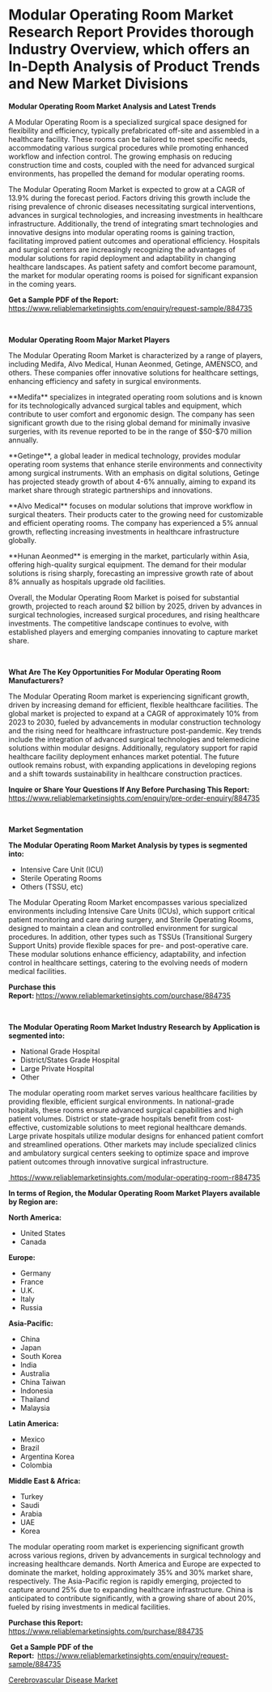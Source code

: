 <p><h1>Modular Operating Room Market Research Report Provides thorough Industry Overview, which offers an In-Depth Analysis of Product Trends and New Market Divisions</h1></p><p><strong>Modular Operating Room Market Analysis and Latest Trends</strong></p>
<p><p>A Modular Operating Room is a specialized surgical space designed for flexibility and efficiency, typically prefabricated off-site and assembled in a healthcare facility. These rooms can be tailored to meet specific needs, accommodating various surgical procedures while promoting enhanced workflow and infection control. The growing emphasis on reducing construction time and costs, coupled with the need for advanced surgical environments, has propelled the demand for modular operating rooms.</p><p>The Modular Operating Room Market is expected to grow at a CAGR of 13.9% during the forecast period. Factors driving this growth include the rising prevalence of chronic diseases necessitating surgical interventions, advances in surgical technologies, and increasing investments in healthcare infrastructure. Additionally, the trend of integrating smart technologies and innovative designs into modular operating rooms is gaining traction, facilitating improved patient outcomes and operational efficiency. Hospitals and surgical centers are increasingly recognizing the advantages of modular solutions for rapid deployment and adaptability in changing healthcare landscapes. As patient safety and comfort become paramount, the market for modular operating rooms is poised for significant expansion in the coming years.</p></p>
<p><strong>Get a Sample PDF of the Report:&nbsp;</strong> <a href="https://www.reliablemarketinsights.com/enquiry/request-sample/884735?utm_campaign=2515&utm_medium=2&utm_source=Github&utm_content=ia&utm_term=03032025&utm_id=modular-operating-room">https://www.reliablemarketinsights.com/enquiry/request-sample/884735</a></p>
<p>&nbsp;</p>
<p><strong>Modular Operating Room Major Market Players</strong></p>
<p><p>The Modular Operating Room Market is characterized by a range of players, including Medifa, Alvo Medical, Hunan Aeonmed, Getinge, AMENSCO, and others. These companies offer innovative solutions for healthcare settings, enhancing efficiency and safety in surgical environments. </p><p>**Medifa** specializes in integrated operating room solutions and is known for its technologically advanced surgical tables and equipment, which contribute to user comfort and ergonomic design. The company has seen significant growth due to the rising global demand for minimally invasive surgeries, with its revenue reported to be in the range of $50-$70 million annually.</p><p>**Getinge**, a global leader in medical technology, provides modular operating room systems that enhance sterile environments and connectivity among surgical instruments. With an emphasis on digital solutions, Getinge has projected steady growth of about 4-6% annually, aiming to expand its market share through strategic partnerships and innovations.</p><p>**Alvo Medical** focuses on modular solutions that improve workflow in surgical theaters. Their products cater to the growing need for customizable and efficient operating rooms. The company has experienced a 5% annual growth, reflecting increasing investments in healthcare infrastructure globally.</p><p>**Hunan Aeonmed** is emerging in the market, particularly within Asia, offering high-quality surgical equipment. The demand for their modular solutions is rising sharply, forecasting an impressive growth rate of about 8% annually as hospitals upgrade old facilities.</p><p>Overall, the Modular Operating Room Market is poised for substantial growth, projected to reach around $2 billion by 2025, driven by advances in surgical technologies, increased surgical procedures, and rising healthcare investments. The competitive landscape continues to evolve, with established players and emerging companies innovating to capture market share.</p></p>
<p>&nbsp;</p>
<p><strong>What Are The Key Opportunities For Modular Operating Room Manufacturers?</strong></p>
<p><p>The Modular Operating Room market is experiencing significant growth, driven by increasing demand for efficient, flexible healthcare facilities. The global market is projected to expand at a CAGR of approximately 10% from 2023 to 2030, fueled by advancements in modular construction technology and the rising need for healthcare infrastructure post-pandemic. Key trends include the integration of advanced surgical technologies and telemedicine solutions within modular designs. Additionally, regulatory support for rapid healthcare facility deployment enhances market potential. The future outlook remains robust, with expanding applications in developing regions and a shift towards sustainability in healthcare construction practices.</p></p>
<p><strong>Inquire or Share Your Questions If Any Before Purchasing This Report:</strong> <a href="https://www.reliablemarketinsights.com/enquiry/pre-order-enquiry/884735?utm_campaign=2515&utm_medium=2&utm_source=Github&utm_content=ia&utm_term=03032025&utm_id=modular-operating-room">https://www.reliablemarketinsights.com/enquiry/pre-order-enquiry/884735</a></p>
<p>&nbsp;</p>
<p><strong>Market Segmentation</strong></p>
<p><strong>The Modular Operating Room Market Analysis by types is segmented into:</strong></p>
<p><ul><li>Intensive Care Unit (ICU)</li><li>Sterile Operating Rooms</li><li>Others (TSSU, etc)</li></ul></p>
<p><p>The Modular Operating Room Market encompasses various specialized environments including Intensive Care Units (ICUs), which support critical patient monitoring and care during surgery, and Sterile Operating Rooms, designed to maintain a clean and controlled environment for surgical procedures. In addition, other types such as TSSUs (Transitional Surgery Support Units) provide flexible spaces for pre- and post-operative care. These modular solutions enhance efficiency, adaptability, and infection control in healthcare settings, catering to the evolving needs of modern medical facilities.</p></p>
<p><strong>Purchase this Report:&nbsp;</strong><a href="https://www.reliablemarketinsights.com/purchase/884735?utm_campaign=2515&utm_medium=2&utm_source=Github&utm_content=ia&utm_term=03032025&utm_id=modular-operating-room">https://www.reliablemarketinsights.com/purchase/884735</a></p>
<p>&nbsp;</p>
<p><strong>The Modular Operating Room Market Industry Research by Application is segmented into:</strong></p>
<p><ul><li>National Grade Hospital</li><li>District/States Grade Hospital</li><li>Large Private Hospital</li><li>Other</li></ul></p>
<p><p>The modular operating room market serves various healthcare facilities by providing flexible, efficient surgical environments. In national-grade hospitals, these rooms ensure advanced surgical capabilities and high patient volumes. District or state-grade hospitals benefit from cost-effective, customizable solutions to meet regional healthcare demands. Large private hospitals utilize modular designs for enhanced patient comfort and streamlined operations. Other markets may include specialized clinics and ambulatory surgical centers seeking to optimize space and improve patient outcomes through innovative surgical infrastructure.</p></p>
<p><a href="https://www.reliablemarketinsights.com/modular-operating-room-r884735?utm_campaign=2515&utm_medium=2&utm_source=Github&utm_content=ia&utm_term=03032025&utm_id=modular-operating-room">&nbsp;https://www.reliablemarketinsights.com/modular-operating-room-r884735</a></p>
<p><strong>In terms of Region, the Modular Operating Room Market Players available by Region are:</strong></p>
<p>
    <p> <strong> North America: </strong>
        <ul>
            <li>United States</li>
            <li>Canada</li>
        </ul>
        </p> 
    <p> <strong> Europe: </strong>
        <ul>
            <li>Germany</li>
            <li>France</li>
            <li>U.K.</li>
            <li>Italy</li>
            <li>Russia</li>
        </ul>
        </p> 
    <p> <strong> Asia-Pacific: </strong>
        <ul>
            <li>China</li>
            <li>Japan</li>
            <li>South Korea</li>
            <li>India</li>
            <li>Australia</li>
            <li>China Taiwan</li>
            <li>Indonesia</li>
            <li>Thailand</li>
            <li>Malaysia</li>
        </ul>
        </p> 
    <p> <strong> Latin America: </strong>
        <ul>
            <li>Mexico</li>
            <li>Brazil</li>
            <li>Argentina Korea</li>
            <li>Colombia</li>
        </ul>
        </p> 
    <p> <strong> Middle East & Africa: </strong>
        <ul>
            <li>Turkey</li>
            <li>Saudi</li>
            <li>Arabia</li>
            <li>UAE</li>
            <li>Korea</li>
        </ul>
    </p>
    </p>
<p><p>The modular operating room market is experiencing significant growth across various regions, driven by advancements in surgical technology and increasing healthcare demands. North America and Europe are expected to dominate the market, holding approximately 35% and 30% market share, respectively. The Asia-Pacific region is rapidly emerging, projected to capture around 25% due to expanding healthcare infrastructure. China is anticipated to contribute significantly, with a growing share of about 20%, fueled by rising investments in medical facilities.</p></p>
<p><strong>Purchase this Report: </strong><a href="https://www.reliablemarketinsights.com/purchase/884735?utm_campaign=2515&utm_medium=2&utm_source=Github&utm_content=ia&utm_term=03032025&utm_id=modular-operating-room">https://www.reliablemarketinsights.com/purchase/884735</a></p>
<p>&nbsp;<strong>Get a Sample PDF of the Report:&nbsp;&nbsp;</strong><a href="https://www.reliablemarketinsights.com/enquiry/request-sample/884735?utm_campaign=2515&utm_medium=2&utm_source=Github&utm_content=ia&utm_term=03032025&utm_id=modular-operating-room">https://www.reliablemarketinsights.com/enquiry/request-sample/884735</a></p>
<p><strong></strong></p>
<p><p><a href="https://github.com/raeezkenedz/Market-Research-Report-List-1/blob/main/cerebrovascular-disease-market.md?utm_campaign=2515&utm_medium=2&utm_source=Github&utm_content=ia&utm_term=03032025&utm_id=modular-operating-room">Cerebrovascular Disease Market</a></p></p>